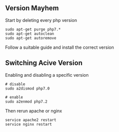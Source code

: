 ## Version Mayhem

Start by deleting every php version
```
sudo apt-get purge php7.*
sudo apt-get autoclean
sudo apt-get autoremove
```

Follow a suitable guide and install the correct version


## Switching Acive Version

Enabling and disabling a specific version
```
# disable
sudo a2dismod php7.0

# enable
sudo a2enmod php7.2
```

Then rerun apache or nginx
```
service apache2 restart
service nginx restart
```